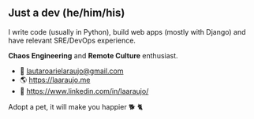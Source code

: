 ## Just a dev (he/him/his)

I write code (usually in Python), build web apps (mostly with Django) and have relevant SRE/DevOps experience.

**Chaos Engineering** and **Remote Culture** enthusiast.

- :email: lautaroarielaraujo@gmail.com
- :earth_americas: https://laaraujo.me
- :necktie: https://www.linkedin.com/in/laaraujo/

Adopt a pet, it will make you happier :dog2: :cat2: 